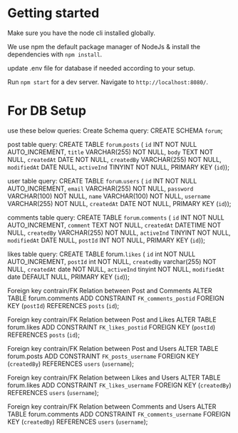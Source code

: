 # Getting started

Make sure you have the node cli installed globally. 

We use npm the default package manager of NodeJs & install the dependencies with `npm install`.

update .env file for database if needed according to your setup.

Run `npm start` for a dev server. Navigate to `http://localhost:8080/`. 


# For DB Setup
use these below queries:
Create Schema query: 
CREATE SCHEMA `forum`;

post table query:
CREATE TABLE `forum`.`posts` (
  `id` INT NOT NULL AUTO_INCREMENT,
  `title` VARCHAR(255) NOT NULL,
  `body` TEXT NOT NULL,
  `createdAt` DATE NOT NULL,
  `createdBy` VARCHAR(255) NOT NULL,
  `modifiedAt` DATE NULL,
  `activeInd` TINYINT NOT NULL,
  PRIMARY KEY (`id`));

user table query:
CREATE TABLE `forum`.`users` (
  `id` INT NOT NULL AUTO_INCREMENT,
  `email` VARCHAR(255) NOT NULL,
  `password` VARCHAR(100) NOT NULL,
  `name` VARCHAR(100) NOT NULL,
  `username` VARCHAR(255) NOT NULL,
  `createdAt` DATE NOT NULL,
  PRIMARY KEY (`id`));

comments table query:
CREATE TABLE `forum`.`comments` (
  `id` INT NOT NULL AUTO_INCREMENT,
  `comment` TEXT NOT NULL,
  `createdAt` DATETIME NOT NULL,
  `createdBy` VARCHAR(255) NOT NULL,
  `activeInd` TINYINT NOT NULL,
  `modifiedAt` DATE NULL,
  `postId` INT NOT NULL,
  PRIMARY KEY (`id`));



likes table query:
CREATE TABLE forum.`likes` (
  `id` int NOT NULL AUTO_INCREMENT,
  `postId` int NOT NULL,
  `createdBy` varchar(255) NOT NULL,
  `createdAt` date NOT NULL,
  `activeInd` tinyint NOT NULL,
  `modifiedAt` date DEFAULT NULL,
  PRIMARY KEY (`id`));


Foreign key contrain/FK Relation between Post and Comments
ALTER TABLE forum.comments ADD CONSTRAINT `FK_comments_postid` FOREIGN KEY (`postId`) REFERENCES `posts` (`id`);

Foreign key contrain/FK Relation between Post and Likes
ALTER TABLE forum.likes ADD CONSTRAINT `FK_likes_postid` FOREIGN KEY (`postId`) REFERENCES `posts` (`id`);

Foreign key contrain/FK Relation between Post and Users
ALTER TABLE forum.posts ADD CONSTRAINT `FK_posts_username` FOREIGN KEY (`createdBy`) REFERENCES `users` (`username`);

Foreign key contrain/FK Relation between Likes and Users
ALTER TABLE forum.likes ADD CONSTRAINT `FK_likes_username` FOREIGN KEY (`createdBy`) REFERENCES `users` (`username`);

Foreign key contrain/FK Relation between Comments and Users
ALTER TABLE forum.comments ADD CONSTRAINT `FK_comments_username` FOREIGN KEY (`createdBy`) REFERENCES `users` (`username`);